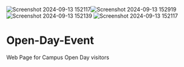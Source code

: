 ![Screenshot 2024-09-13 152117](https://github.com/user-attachments/assets/0bd05ca0-6f71-4bf0-9e7f-80cda841b14b)![Screenshot 2024-09-13 152919](https://github.com/user-attachments/assets/85482331-6d5e-46fd-998a-ffcb66bdc303)
![Screenshot 2024-09-13 152139](https://github.com/user-attachments/assets/c237a6b5-b259-4d4e-b52a-62d6afeb0d7d)
![Screenshot 2024-09-13 152117](https://github.com/user-attachments/assets/59a1c55d-b449-4b01-acb5-7e6749a6a2b8)


# Open-Day-Event
Web Page for Campus Open Day visitors
